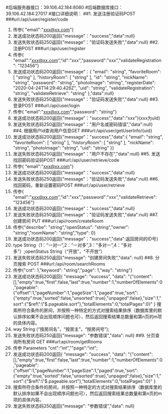 #后端服务器接口：39.106.42.184:8080
#后端数据库接口：39.106.42.184:27017
#接口详细说明：
##1. 发送注册验证码POST
###url:/api/user/register/code
1. 传参{ "email":"xxx@xx.com"}
2. 发送成功状态码200返回{"message"："success","data":null}
3. 发送失败状态码250返回{"message"："验证码发送失败","data":null}
##2. 注册POST
###url:/api/user/register
1. 传参{ "email":"xxx@xx.com","id":"xxx","password":"xxx","validateRegistration": "123456"}
2. 发送成功状态码200返回{"message"：{
  "email": "string",
  "favoriteRoom": [
    "string"
  ],
  "historyRoom": [
    "string"
  ],
  "id": "string",
  "nickName": "string",
  "password": "string",
  "photoImage": "string",
  "registerDate": "2020-04-24T14:29:40.426Z",
  "uid": "string",
  "validateRegistration": "string",
  "validateRetrieve": "string"
},"data":null}
3. 发送失败状态码250返回{"message"："验证码发送失败","data":null}
##3. 登录POST
###url:/api/user/login
1. 传参{ "email":"xxx@xx.com","password": "string"}
2. 发送成功状态码200返回{"message"："success","data":"xxx"}(xxx为uId)
3. 发送失败状态码250返回{"message"："用户名或密码错误","data":null}
##4. 根据用户id查询用户信息GET 
###url:/api/user/getUserInfo/{uid}
1. 发送成功状态码200返回{"message"："success","data":{
  "email": "string",
  "favoriteRoom": [
    "string"
  ],
  "historyRoom": [
    "string"
  ],
  "nickName": "string",
  "photoImage": "string",
  "uid": "string"
}} 
2. 发送失败状态码250返回{"message"："用户不存在","data":null}
##5. 发送找回密码验证码POST
###url:/api/user/retrieve/code
1. 传参{ "email":"xxx@xx.com"}
2. 发送成功状态码200返回{"message"："success","data":null}
3. 发送失败状态码250返回{"message"："验证码发送失败","data":null}
##6. 找回密码，重新设置密码POST
###url:/api/user/retrieve
1. 传参{ "email":"xxx@xx.com","id":"xxx","password":"xxx","validateRetrieve": "123456"}
2. 发送成功状态码200返回{"message"："success","data":null}
3. 发送失败状态码250返回{"message"："验证码发送失败","data":null}
##7. 创建房间 PUT
###url:/api/room/createRoom
1. 传参{"describe": "string","openStatus": "string","owner": "string","roomName": "string","type": 0}
2. 发送成功状态码200返回{"message"："success","data":返回房间的ID号}
3. type String（1：“一对一”,2：”一对多”,3：”多对一”,4：”多对多”）;openStatus String（“开放”，“不开放”）
4. 发送失败状态码250返回{"message": "创建房间失败","data": null}
##8. 分页搜索 POST
###url:/api/room/searchRooms
1. 传参{"cnt": 1,"keyword": "string","page": 1,"way": "string"}
2. 发送成功状态码200返回{
           "message": "success",
           "data": "{\"content\":[],\"empty\":true,\"first\":false,\"last\":true,\"number\":1,\"numberOfElements\":0,\"pageable\":{\"offset\":1,\"pageNumber\":1,\"pageSize\":1,\"paged\":true,\"sort\":{\"empty\":true,\"sorted\":false,\"unsorted\":true},\"unpaged\":false},\"size\":1,\"sort\":{\"$ref\":\"$.pageable.sort\"},\"totalElements\":0,\"totalPages\":0}"
         }
搜索所符合条件的房间，并按照一种特定的方式对搜索结果排序（数据库里的默认排序如果不会出现顺序问题也可），然后返回搜索结果总数量和第n页的m项的具体内容。
3. way String (“按房间名”，“按房主”，“按房间号”);
4. 发送失败状态码250返回{"message": "参数错误","data": null}
##9. 分页查询所有房间 GET
###url:api/room/getRooms
1. 传参 Parameters  "cnt":"int",""page":"int";
2. 发送成功状态码200返回{
           "message": "success",
           "data": "{\"content\":[],\"empty\":true,\"first\":false,\"last\":true,\"number\":1,\"numberOfElements\":0,\"pageable\":{\"offset\":1,\"pageNumber\":1,\"pageSize\":1,\"paged\":true,\"sort\":{\"empty\":true,\"sorted\":false,\"unsorted\":true},\"unpaged\":false},\"size\":1,\"sort\":{\"$ref\":\"$.pageable.sort\"},\"totalElements\":0,\"totalPages\":0}"
         }
3. 搜索所符合条件的房间，并按照一种特定的方式对搜索结果排序（数据库里的默认排序如果不会出现顺序问题也可），然后返回搜索结果总数量和第n页的m项的具体内容。
4. 发送失败状态码250返回{"message": "参数错误","data": null}